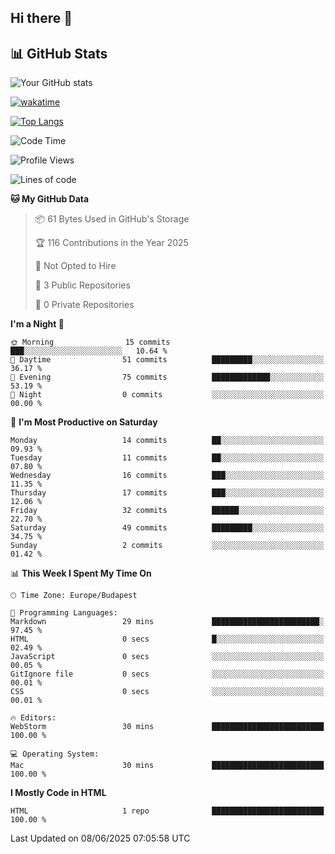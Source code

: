 ## Hi there 👋

## 📊 GitHub Stats
![Your GitHub stats](https://github-readme-stats.vercel.app/api?username=ViliHun609)

[![wakatime](https://github-readme-stats.vercel.app/api/wakatime?username=ViliHun609)](https://github.com/anuraghazra/github-readme-stats)


[![Top Langs](https://github-readme-stats.vercel.app/api/top-langs/?username=anuraghazra)](https://github.com/anuraghazra/github-readme-stats)


<!--START_SECTION:waka-->
![Code Time](http://img.shields.io/badge/Code%20Time-30%20mins-blue)

![Profile Views](http://img.shields.io/badge/Profile%20Views-113-blue)

![Lines of code](https://img.shields.io/badge/From%20Hello%20World%20I%27ve%20Written-9.3%20thousand%20lines%20of%20code-blue)

**🐱 My GitHub Data** 

> 📦 61 Bytes Used in GitHub's Storage 
 > 
> 🏆 116 Contributions in the Year 2025
 > 
> 🚫 Not Opted to Hire
 > 
> 📜 3 Public Repositories 
 > 
> 🔑 0 Private Repositories 
 > 
**I'm a Night 🦉** 

```text
🌞 Morning                15 commits          ███░░░░░░░░░░░░░░░░░░░░░░   10.64 % 
🌆 Daytime                51 commits          █████████░░░░░░░░░░░░░░░░   36.17 % 
🌃 Evening                75 commits          █████████████░░░░░░░░░░░░   53.19 % 
🌙 Night                  0 commits           ░░░░░░░░░░░░░░░░░░░░░░░░░   00.00 % 
```
📅 **I'm Most Productive on Saturday** 

```text
Monday                   14 commits          ██░░░░░░░░░░░░░░░░░░░░░░░   09.93 % 
Tuesday                  11 commits          ██░░░░░░░░░░░░░░░░░░░░░░░   07.80 % 
Wednesday                16 commits          ███░░░░░░░░░░░░░░░░░░░░░░   11.35 % 
Thursday                 17 commits          ███░░░░░░░░░░░░░░░░░░░░░░   12.06 % 
Friday                   32 commits          ██████░░░░░░░░░░░░░░░░░░░   22.70 % 
Saturday                 49 commits          █████████░░░░░░░░░░░░░░░░   34.75 % 
Sunday                   2 commits           ░░░░░░░░░░░░░░░░░░░░░░░░░   01.42 % 
```


📊 **This Week I Spent My Time On** 

```text
🕑︎ Time Zone: Europe/Budapest

💬 Programming Languages: 
Markdown                 29 mins             ████████████████████████░   97.45 % 
HTML                     0 secs              █░░░░░░░░░░░░░░░░░░░░░░░░   02.49 % 
JavaScript               0 secs              ░░░░░░░░░░░░░░░░░░░░░░░░░   00.05 % 
GitIgnore file           0 secs              ░░░░░░░░░░░░░░░░░░░░░░░░░   00.01 % 
CSS                      0 secs              ░░░░░░░░░░░░░░░░░░░░░░░░░   00.01 % 

🔥 Editors: 
WebStorm                 30 mins             █████████████████████████   100.00 % 

💻 Operating System: 
Mac                      30 mins             █████████████████████████   100.00 % 
```

**I Mostly Code in HTML** 

```text
HTML                     1 repo              █████████████████████████   100.00 % 
```




 Last Updated on 08/06/2025 07:05:58 UTC
<!--END_SECTION:waka-->

<!--
**ViliHun609/ViliHun609** is a ✨ _special_ ✨ repository because its `README.md` (this file) appears on your GitHub profile.

Here are some ideas to get you started:

- 🔭 I’m currently working on ...
- 🌱 I’m currently learning ...
- 👯 I’m looking to collaborate on ...
- 🤔 I’m looking for help with ...
- 💬 Ask me about ...
- 📫 How to reach me: ...
- 😄 Pronouns: ...
- ⚡ Fun fact: ...
-->
